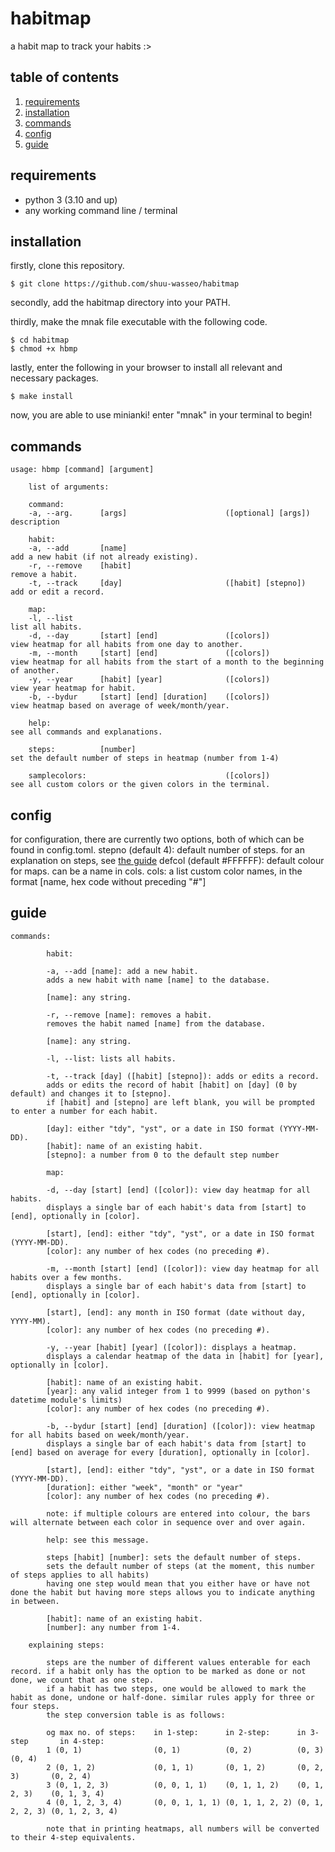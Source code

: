 # habitmap
a habit map to track your habits :>

## table of contents
1. [requirements](#requirements)
2. [installation](#installation)
3. [commands](#commands)
4. [config](#config)
5. [guide](#guide)

## requirements
- python 3 (3.10 and up)
- any working command line / terminal

## installation
firstly, clone this repository.

```
$ git clone https://github.com/shuu-wasseo/habitmap
```

secondly, add the habitmap directory into your PATH. 

thirdly, make the mnak file executable with the following code.

```
$ cd habitmap
$ chmod +x hbmp
```

lastly, enter the following in your browser to install all relevant and necessary packages.

```
$ make install
```

now, you are able to use minianki! enter "mnak" in your terminal to begin!

## commands
```
usage: hbmp [command] [argument]
    
    list of arguments:

    command:
    -a, --arg.      [args]                      ([optional] [args])     description
    
    habit:
    -a, --add       [name]                                              add a new habit (if not already existing).
    -r, --remove    [habit]                                             remove a habit.
    -t, --track     [day]                       ([habit] [stepno])      add or edit a record.

    map:
    -l, --list                                                          list all habits.
    -d, --day       [start] [end]               ([colors])              view heatmap for all habits from one day to another.
    -m, --month     [start] [end]               ([colors])              view heatmap for all habits from the start of a month to the beginning of another.
    -y, --year      [habit] [year]              ([colors])              view year heatmap for habit.
    -b, --bydur     [start] [end] [duration]    ([colors])              view heatmap based on average of week/month/year.

    help:                                                               see all commands and explanations.

    steps:          [number]                                            set the default number of steps in heatmap (number from 1-4)

    samplecolors:                               ([colors])              see all custom colors or the given colors in the terminal.
```

## config
for configuration, there are currently two options, both of which can be found in config.toml.
stepno (default 4): default number of steps. for an explanation on steps, see [the guide](#guide)
defcol (default #FFFFFF): default colour for maps. can be a name in cols.
cols: a list custom color names, in the format [name, hex code without preceding "#"]

## guide
```
commands:

        habit:

        -a, --add [name]: add a new habit.
        adds a new habit with name [name] to the database.
        
        [name]: any string.

        -r, --remove [name]: removes a habit.
        removes the habit named [name] from the database.

        [name]: any string.

        -l, --list: lists all habits.

        -t, --track [day] ([habit] [stepno]): adds or edits a record.
        adds or edits the record of habit [habit] on [day] (0 by default) and changes it to [stepno].
        if [habit] and [stepno] are left blank, you will be prompted to enter a number for each habit.

        [day]: either "tdy", "yst", or a date in ISO format (YYYY-MM-DD).
        [habit]: name of an existing habit.
        [stepno]: a number from 0 to the default step number

        map:

        -d, --day [start] [end] ([color]): view day heatmap for all habits.
        displays a single bar of each habit's data from [start] to [end], optionally in [color].

        [start], [end]: either "tdy", "yst", or a date in ISO format (YYYY-MM-DD).
        [color]: any number of hex codes (no preceding #).

        -m, --month [start] [end] ([color]): view day heatmap for all habits over a few months.
        displays a single bar of each habit's data from [start] to [end], optionally in [color].

        [start], [end]: any month in ISO format (date without day, YYYY-MM).
        [color]: any number of hex codes (no preceding #).

        -y, --year [habit] [year] ([color]): displays a heatmap.
        displays a calendar heatmap of the data in [habit] for [year], optionally in [color].

        [habit]: name of an existing habit.
        [year]: any valid integer from 1 to 9999 (based on python's datetime module's limits)
        [color]: any number of hex codes (no preceding #).

        -b, --bydur [start] [end] [duration] ([color]): view heatmap for all habits based on week/month/year.
        displays a single bar of each habit's data from [start] to [end] based on average for every [duration], optionally in [color].

        [start], [end]: either "tdy", "yst", or a date in ISO format (YYYY-MM-DD).
        [duration]: either "week", "month" or "year"
        [color]: any number of hex codes (no preceding #).
        
        note: if multiple colours are entered into colour, the bars will alternate between each color in sequence over and over again.

        help: see this message.

        steps [habit] [number]: sets the default number of steps.
        sets the default number of steps (at the moment, this number of steps applies to all habits)
        having one step would mean that you either have or have not done the habit but having more steps allows you to indicate anything in between.

        [habit]: name of an existing habit.
        [number]: any number from 1-4.

    explaining steps:

        steps are the number of different values enterable for each record. if a habit only has the option to be marked as done or not done, we count that as one step.
        if a habit has two steps, one would be allowed to mark the habit as done, undone or half-done. similar rules apply for three or four steps.
        the step conversion table is as follows:
        
        og max no. of steps:    in 1-step:      in 2-step:      in 3-step       in 4-step:
        1 (0, 1)                (0, 1)          (0, 2)          (0, 3)          (0, 4)
        2 (0, 1, 2)             (0, 1, 1)       (0, 1, 2)       (0, 2, 3)       (0, 2, 4)
        3 (0, 1, 2, 3)          (0, 0, 1, 1)    (0, 1, 1, 2)    (0, 1, 2, 3)    (0, 1, 3, 4)
        4 (0, 1, 2, 3, 4)       (0, 0, 1, 1, 1) (0, 1, 1, 2, 2) (0, 1, 2, 2, 3) (0, 1, 2, 3, 4)

        note that in printing heatmaps, all numbers will be converted to their 4-step equivalents.
```
